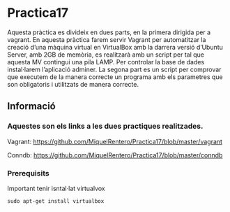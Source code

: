 # Practica17

Aquesta pràctica es divideix en dues parts, en la primera dirigida per a vagrant.
En aquesta pràctica farem servir Vagrant per automatitzar la creació d’una màquina virtual en VirtualBox 
amb la darrera versió d’Ubuntu Server, amb 2GB de memòria, es realitzarà
amb un script per tal que aquesta MV contingui una pila LAMP. 
Per controlar la base de dades instal·larem l’aplicació adminer.
La segona part es un script per comprovar que executem de la manera correcte un programa amb els parametres que son obligatoris
i utilitzats de manera correcte.

## Informació 
### Aquestes son els links a les dues practiques realitzades.

Vagrant: https://github.com/MiquelRentero/Practica17/blob/master/vagrant

Conndb: https://github.com/MiquelRentero/Practica17/blob/master/conndb


### Prerequisits

Important tenir isntal·lat virtualvox 

```
sudo apt-get install virtualbox 
```
